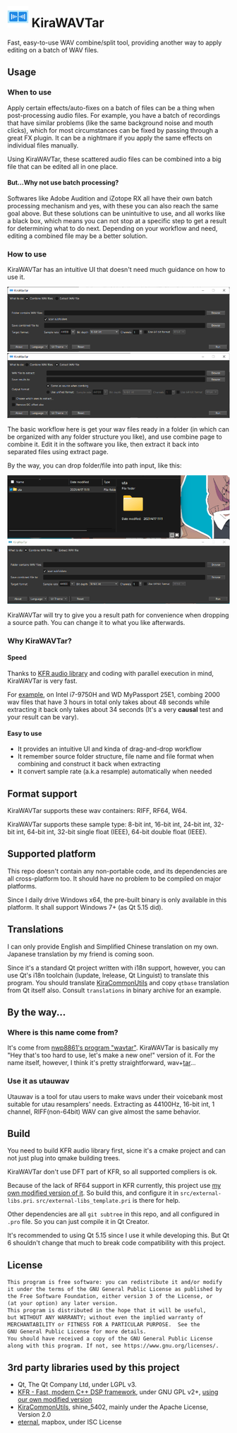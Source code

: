 # ![KiraWAVTar logo](src/resources/icon48.png) KiraWAVTar

Fast, easy-to-use WAV combine/split tool, providing another way to apply editing on a batch of WAV files.

## Usage

### When to use

Apply certain effects/auto-fixes on a batch of files can be a thing when post-processing audio files. For example, you have a batch of recordings that have similar problems (like the same background noise and mouth clicks), which for most circumstances can be fixed by passing through a great FX plugin. It can be a nightmare if you apply the same effects on individual files manually.

Using KiraWAVTar, these scattered audio files can be combined into a big file that can be edited all in one place.

#### But...Why not use batch processing?

Softwares like Adobe Audition and iZotope RX all have their own batch processing mechanism and yes, with these you can also reach the same goal above. But these solutions can be unintuitive to use, and all works like a black box, which means you can not stop at a specific step to get a result for determining what to do next. Depending on your workflow and need, editing a combined file may be a better solution.

### How to use

KiraWAVTar has an intuitive UI that doesn't need much guidance on how to use it.

![KiraWAVTar UI](rm-img/ui.png)
![KiraWAVTar UI](rm-img/ui2.png)

The basic workflow here is get your wav files ready in a folder (in which can be organized with any folder structure you like), and use combine page to combine it. Edit it in the software you like, then extract it back into separated files using extract page.

By the way, you can drop folder/file into path input, like this:

![KiraWAVTar drop support](rm-img/drop.gif)

KiraWAVTar will try to give you a result path for convenience when dropping a source path. You can change it to what you like afterwards.

### Why KiraWAVTar?

#### Speed

Thanks to [KFR audio library](https://kfrlib.com/) and coding with parallel execution in mind, KiraWAVTar is very fast.

For [example](https://www.bilibili.com/video/BV1pb4y1Y7Mw), on Intel i7-9750H and WD MyPassport 25E1, combing 2000 wav files that have 3 hours in total only takes about 48 seconds while extracting it back only takes about 34 seconds (It's a very **causal** test and your result can be vary).

#### Easy to use

- It provides an intuitive UI and kinda of drag-and-drop workflow
- It remember source folder structure, file name and file format when combining and construct it back when extracting
- It convert sample rate (a.k.a resample) automatically when needed

## Format support

KiraWAVTar supports these wav containers: RIFF, RF64, W64.

KiraWAVTar supports these sample type: 8-bit int, 16-bit int, 24-bit int, 32-bit int, 64-bit int, 32-bit single float (IEEE), 64-bit double float (IEEE).

## Supported platform

This repo doesn't contain any non-portable code, and its dependencies are all cross-platform too. It should have no problem to be compiled on major platforms.

Since I daily drive Windows x64, the pre-built binary is only available in this platform. It shall support Windows 7+ (as Qt 5.15 did).

## Translations

I can only provide English and Simplified Chinese translation on my own. Japanese translation by my friend is coming soon.

Since it's a standard Qt project written with i18n support, however, you can use Qt's i18n toolchain (lupdate, lrelease, Qt Linguist) to translate this program. You should translate [KiraCommonUtils](https://github.com/shine5402/KiraCommonUtils) and copy ``qtbase`` translation from Qt itself also. Consult ``translations`` in binary archive for an example.

## By the way...

### Where is this name come from?

It's come from [nwp8861's program "wavtar"](https://osdn.net/users/nwp8861/pf/wavTar/wiki/FrontPage). KiraWAVTar is basically my "Hey that's too hard to use, let's make a new one!" version of it. For the name itself, however, I think it's pretty straightforward, wav+[tar](https://man7.org/linux/man-pages/man1/tar.1.html)...

### Use it as utauwav

Utauwav is a tool for utau users to make wavs under their voicebank most suitable for utau resamplers' needs. Extracting as 44100Hz, 16-bit int, 1 channel, RIFF(non-64bit) WAV can give almost the same behavior.

## Build

You need to build KFR audio library first, sicne it's a cmake project and can not just plug into qmake building trees.

KiraWAVTar don't use DFT part of KFR, so all supported compliers is ok.

Because of the lack of RF64 support in KFR currently, this project use [my own modified version of it](https://github.com/shine5402/kfr/tree/dev). So build this, and configure it in ``src/external-libs.pri``. ``src/external-libs_template.pri`` is there for help. 

Other dependencies are all ``git subtree`` in this repo, and all configured in ``.pro`` file. So you can just compile it in Qt Creator.

It's recommended to using Qt 5.15 since I use it while developing this. But Qt 6 shouldn't change that much to break code compatibility with this project.

## License

    This program is free software: you can redistribute it and/or modify
    it under the terms of the GNU General Public License as published by
    the Free Software Foundation, either version 3 of the License, or
    (at your option) any later version.
    This program is distributed in the hope that it will be useful,
    but WITHOUT ANY WARRANTY; without even the implied warranty of
    MERCHANTABILITY or FITNESS FOR A PARTICULAR PURPOSE.  See the
    GNU General Public License for more details.
    You should have received a copy of the GNU General Public License
    along with this program. If not, see https://www.gnu.org/licenses/.

## 3rd party libraries used by this project

<ul>
<li>Qt, The Qt Company Ltd, under LGPL v3.</li>
<li><a href="https://www.kfrlib.com/">KFR - Fast, modern C++ DSP framework</a>, under GNU GPL v2+, <a href="https://github.com/shine5402/kfr">using our own modified version</a></li>
<li><a href="https://github.com/shine5402/KiraCommonUtils">KiraCommonUtils</a>, shine_5402, mainly under the Apache License, Version 2.0</li>
<li><a href="https://github.com/mapbox/eternal">eternal</a>, mapbox, under ISC License</li>
</ul>
